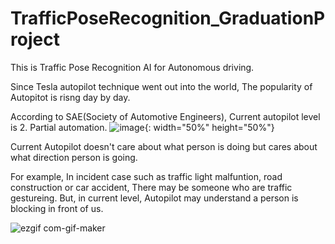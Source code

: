 # TrafficPoseRecognition_GraduationProject
This is Traffic Pose Recognition AI for Autonomous driving.

Since Tesla autopilot technique went out into the world,
The popularity of Autopitot is risng day by day.

According to SAE(Society of Automotive Engineers), Current autopilot level is 2. Partial automation.
![image](https://user-images.githubusercontent.com/88817336/129144241-1f646283-0700-47c0-ba39-1d51152c2e32.png){: width="50%" height="50%"}


Current Autopilot doesn't care about what person is doing but cares about what direction person is going.

For example, In incident case such as traffic light malfuntion, road construction or car accident, There may be someone who are traffic gestureing.
But, in current level, Autopilot may understand a person is blocking in front of us.

![ezgif com-gif-maker](https://user-images.githubusercontent.com/88817336/129146787-4a205829-88d2-4e68-8db2-d82e6a4f7d07.gif)
